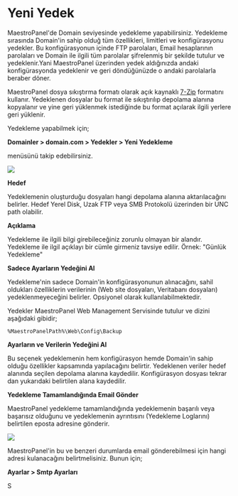 # Yeni Yedek

MaestroPanel'de Domain seviyesinde yedekleme yapabilirsiniz. Yedekleme sırasında Domain'in sahip olduğ tüm özellikleri, limitleri ve konfigürasyonu yedekler. Bu konfigürasyonun içinde FTP parolaları, Email hesaplarının parolaları ve Domain ile ilgili tüm parolalar şifrelenmiş bir şekilde tutulur ve yedeklenir.Yani MaestroPanel üzerinden yedek aldığınızda andaki konfigürasyonda yedeklenir ve geri döndüğünüzde o andaki parolalarla beraber döner.

MaestroPanel dosya sıkıştırma formatı olarak açık kaynaklı [7-Zip](http://www.7-zip.org/) formatını kullanır. Yedeklenen dosyalar bu format ile sıkıştırılıp depolama alanına kopyalanır ve yine geri yüklenmek istediğinde bu format açılarak ilgili yerlere geri yüklenir.

Yedekleme yapabilmek için;

**Domainler > domain.com > Yedekler > Yeni Yedekleme**

menüsünü takip edebilirsiniz.

![](https://lh3.googleusercontent.com/8U2p30WYYOZJpM0XlEGMXzBTiR9gDShalAFk5A1fuB4gN6u6fTsdUKpBaLWtFpbUdJVpe1E2aYkm9bAQ5GiKiKVg_8rJWqkm8JArfxXQWwSVJh3S87NGvFIE_Y0h0vTIYg)


**Hedef**

Yedeklemenin oluşturduğu dosyaları hangi depolama alanına aktarılacağını belirler. Hedef Yerel Disk, Uzak FTP veya  SMB Protokolü üzerinden bir UNC path olabilir.

**Açıklama**

Yedekleme ile ilgili bilgi girebileceğiniz zorunlu olmayan bir alandır. Yedekleme ile ilgil açıklayı bir cümle girmeniz tavsiye edilir. Örnek: "Günlük Yedekleme"

**Sadece Ayarların Yedeğini Al**

Yedekleme'nin sadece Domain'in konfigürasyonunun alınacağını, sahil oldukları özelliklerin verilerinin (Web site dosyaları, Veritabanı dosyaları) yedeklenmeyeceğini belirler.
Opsiyonel olarak kullanılabilmektedir.

Yedekler MaestroPanel Web Management Servisinde tutulur ve dizini aşağıdaki gibidir;


```
%MaestroPanelPath%\Web\Config\Backup
```

**Ayarların ve Verilerin Yedeğini Al**

Bu seçenek yedeklemenin hem konfigürasyon hemde Domain'in sahip olduğu özellikler kapsamında yapılacağını belirtir. Yedeklenen veriler hedef alanında seçilen depolama alanına kaydedilir. Konfigürasyon dosyası tekrar dan yukarıdaki belirtilen alana kaydedilir.

**Yedekleme Tamamlandığında Email Gönder**

MaestroPanel yedekleme tamamlandığında yedeklemenin başarılı veya başarısız olduğunu ve yedeklemenin ayrıntısını (Yedekleme Loglarını) belirtilen eposta adresine gönderir.

![](https://lh6.googleusercontent.com/jw35bfxifFOK_f4B-Nne5tfsLbcpwQ4U_APHPhMFvVU0QsLArbBvYyYFjxq7-CacUj52u53ImoqDUHFfCn626mGFTnpXPGeulHUXPUcLzXknccWArubF-3aXbX5vNIfmdg)

MaestroPanel'in bu ve benzeri durumlarda email gönderebilmesi için hangi adresi kulanacağını belirtmelisiniz. Bunun için;

**Ayarlar > Smtp Ayarları**


























S